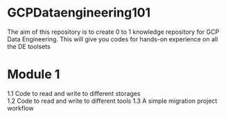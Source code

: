 # GCPDataengineering101

The aim of this repository is to create 0 to 1 knowledge repository for GCP Data Engineering. 
This will give you codes for hands-on experience on all the DE toolsets
# Module 1
 1.1 Code to read and write to different storages
<br>
 1.2 Code to read and write to different tools
 1.3 A simple migration project workflow
